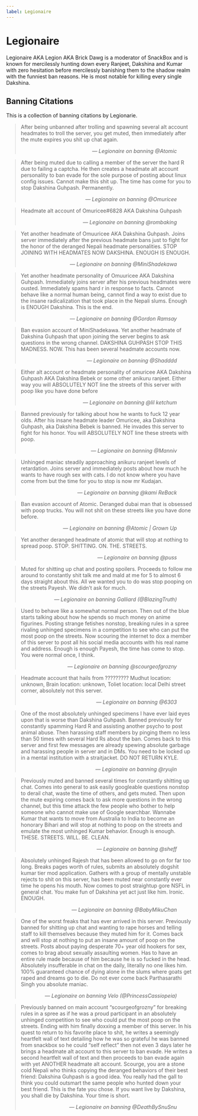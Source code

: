 ```yaml
---
label: Legionaire
---
```


# Legionaire

Legionaire AKA Legion AKA Brick Dawg is a moderator of SnackBox and is known for mercilessly hunting down every Ranjeet, Dakshina and Kumar with zero hesitation before mercilessly banishing them to the shadow realm with the funniest ban reasons. He is most notable for killing every single Dakshina.

## Banning Citations

This is a collection of banning citations by Legionarie.

>After being unbanned after trolling and spawning several alt account headmates to troll the server, you get muted, then immediately after the mute expires you shit up chat again.
><br>
><div style="text-align: right; margin-right: 3em;"><i>&mdash; Legionaire on banning @Atomic</i></div>

>After being muted due to calling a member of the server the hard R due to failing a captcha. He then creates a headmate alt account personality to ban evade for the sole purpose of posting about linux config issues. Cannot make this shit up. The time has come for you to stop Dakshina Guhpash. Permanently.
><br>
><div style="text-align: right; margin-right: 3em;"><i>&mdash; Legionaire on banning @Omuricee</i></div>

>Headmate alt account of Omuricee#6828 AKA Dakshina Guhpash
><br>
><div style="text-align: right; margin-right: 3em;"><i>&mdash; Legionaire on banning @rombaking</i></div>

>Yet another headmate of Omuuricee AKA Dakshina Guhpash. Joins server immediately after the previous headmate bans just to fight for the honor of the deranged Nepali headmate personalities. STOP JOINING WITH HEADMATES NOW DAKSHINA. ENOUGH IS ENOUGH.
><br>
><div style="text-align: right; margin-right: 3em;"><i>&mdash; Legionaire on banning @MiniShadekawa</i></div>

>Yet another headmate personality of Omuuricee AKA Dakshina Guhpash. Immediately joins server after his previous headmates were ousted. Immediately spams hard r in response to facts. Cannot behave like a normal human being, cannot find a way to exist due to the insane radicalization that took place in the Nepali slums. Enough is ENOUGH Dakshina. This is the end.
><br>
><div style="text-align: right; margin-right: 3em;"><i>&mdash; Legionaire on banning @Gordon Ramsay</i></div>

>Ban evasion account of MiniShadekawa. Yet another headmate of Dakshina Guhpash that upon joining the server begins to ask questions in the wrong channel. DAKSHINA GUHPASH STOP THIS MADNESS. NOW. This has been several headmate accounts now.
><br>
><div style="text-align: right; margin-right: 3em;"><i>&mdash; Legionaire on banning @Shadddd</i></div>

>Either alt account or headmate personality of omuricee AKA Dakshina Guhpash AKA Dakshina Bebek or some other anikuru ranjeet. Either way you will ABSOLUTELY NOT line the streets of this server with poop like you have done before
><br>
><div style="text-align: right; margin-right: 3em;"><i>&mdash; Legionaire on banning @lil ketchum</i></div>

>Banned previously for talking about how he wants to fuck 12 year olds. After his insane headmate leader Omuricee, aka Dakshina Guhpash, aka Dakshina Bebek is banned. He invades this server to fight for his honor. You will ABSOLUTELY NOT line these streets with poop.
><br>
><div style="text-align: right; margin-right: 3em;"><i>&mdash; Legionaire on banning @Manniv</i></div>

>Unhinged maniac steadily approaching anikuru ranjeet levels of retardation. Joins server and immediately posts about how much he wants to have rough sex with cats. I do not know where you have come from but the time for you to stop is now mr Kudajan.
><br>
><div style="text-align: right; margin-right: 3em;"><i>&mdash; Legionaire on banning @kami ReBack</i></div>

>Ban evasion account of Atomic. Deranged dubai man that is obsessed with poop trucks. You will not shit on these streets like you have done before.
><br>
><div style="text-align: right; margin-right: 3em;"><i>&mdash; Legionaire on banning @Atomic | Grown Up</i></div>

>Yet another deranged headmate of atomic that will stop at nothing to spread poop. STOP. SHITTING. ON. THE. STREETS.
><br>
><div style="text-align: right; margin-right: 3em;"><i>&mdash; Legionaire on banning @puss</i></div>

>Muted for shitting up chat and posting spoilers. Proceeds to follow me around to constantly shit talk me and mald at me for 5 to almost 6 days straight about this. All we wanted you to do was stop pooping on the streets Payesh. We didn’t ask for much.
><br>
><div style="text-align: right; margin-right: 3em;"><i>&mdash; Legionaire on banning Galliard (@BlazingTruth)</i></div>

>Used to behave like a somewhat normal person. Then out of the blue starts talking about how he spends so much money on anime figurines. Posting strange fetishes nonstop, breaking rules in a spree rivaling unhinged specimens in a competition to see who can put the most poop on the streets. Now scouring the internet to dox a member of this server to post all his social media accounts with his real name and address. Enough is enough Payesh, the time has come to stop. You were normal once, I think.
><br>
><div style="text-align: right; margin-right: 3em;"><i>&mdash; Legionaire on banning @scourgeofgrozny</i></div>

>Headmate account that hails from ?????????
>Mudhut location: unknown, Brain location: unknown, Toliet location: local Delhi street corner, absolutely not this server.
><br>
><div style="text-align: right; margin-right: 3em;"><i>&mdash; Legionaire on banning @6303</i></div>


>One of the most absolutely unhinged specimens I have ever laid eyes upon that is worse than Dakshina Guhpash. Banned previously for constantly spamming Hard R and assisting another psycho to post animal abuse. Then harassing staff members by pinging them no less than 50 times with several Hard Rs about the ban. Comes back to this server and first few messages are already spewing absolute garbage and harassing people in server and in DMs. You need to be locked up in a mental institution with a straitjacket. DO NOT RETURN KYLE.
><br>
><div style="text-align: right; margin-right: 3em;"><i>&mdash; Legionaire on banning @ryujin</i></div>

>Previously muted and banned several times for constantly shitting up chat. Comes into general to ask easily googleable questions nonstop to derail chat, waste the time of others, and gets muted. Then upon the mute expiring comes back to ask more questions in the wrong channel, but this time attack the few people who bother to help someone who cannot make use of Google searchbar. Wannabe Kumar that wants to move from Australia to India to become an honorary Bihari and will stop at nothing to poop on the streets and emulate the most unhinged Kumar behavior. Enough is enough. THESE. STREETS. WILL. BE. CLEAN.
><br>
><div style="text-align: right; margin-right: 3em;"><i>&mdash; Legionaire on banning @sheff</i></div>

>Absolutely unhinged Rajesh that has been allowed to go on for far too long. Breaks pages worth of rules, submits an absolutely dogshit kumar tier mod application. Gathers with a group of mentally unstable rejects to shit on this server, has been muted near constantly ever time he opens his mouth. Now comes to post straightup gore NSFL in general chat. You make fun of Dakshina yet act just like him. Ironic. ENOUGH.
><br>
><div style="text-align: right; margin-right: 3em;"><i>&mdash; Legionaire on banning  @BabyMikuChan</i></div>

> One of the worst freaks that has ever arrived in this server. Previously banned for shitting up chat and wanting to rape horses and telling staff to kill themselves because they muted him for it. Comes back and will stop at nothing to put an insane amount of poop on the streets. Posts about paying desperate 70+ year old hookers for sex, comes to brag about sexually assaulting women. Has to have an entire rule made because of him because he is so fucked in the head. Absolutely insufferable in chat on the daily, literally no one likes him. 100% guaranteed chance of dying alone in the slums where goats get raped and dreams go to die. Do not ever come back Parthasarathi Singh you absolute maniac.
><br>
><div style="text-align: right; margin-right: 3em;"><i>&mdash; Legionaire on banning Velo (@PrincessCassiopeia)</i></div>

> Previously banned on main account “scourgeofgrozny” for breaking rules in a spree as if he was a proud participant in an absolutely unhinged competition to see who could put the most poop on the streets. Ending with him finally doxxing a member of this server. In his quest to return to his favorite place to shit, he writes a seemingly heartfelt wall of text detailing how he was so grateful he was banned from snackbox so he could “self reflect” then not even 3 days later he brings a headmate alt account to this server to ban evade. He writes a second heartfelt wall of text and then proceeds to ban evade again with yet ANOTHER headmate alt account. Scourge, you are a stone cold Nepali who thinks copying the deranged behaviors of their best friend: Dakshina Guhpash is a good idea. You really had the gall to think you could outsmart the same people who hunted down your best friend. This is the fate you chose. If you want live by Dakshina, you shall die by Dakshina. Your time is short.
><br>
><div style="text-align: right; margin-right: 3em;"><i>&mdash; Legionaire on banning @DeathBySnuSnu</i></div>